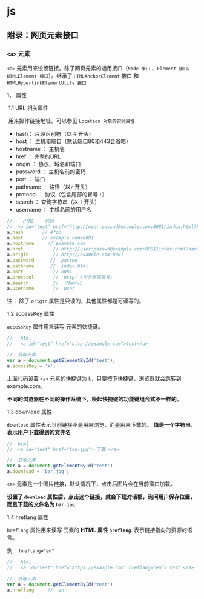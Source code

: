 # js

## 附录：网页元素接口

### `<a>` 元素

`<a>` 元素用来设置链接。除了网页元素的通用接口（`Node 接口` 、`Element 接口`、`HTMLElement 接口`）。继承了 `HTMLAnchorElement` 接口 和 `HTMLHyperlinkElementUtils 接口`

1、  属性

​	1.1 URL 相关属性

​	用来操作链接地址。可以参见 `Location 对象的实例属性`

- hash： 片段识别符（以 # 开头）
- host ： 主机和端口（默认端口80和443会省略）
- hostname ： 主机名
- href ： 完整的URL
- origin ： 协议、域名和端口
- password ： 主机名前的密码
- port ： 端口
- pathname ： 路径（以`/` 开头）
- protocol ： 协议（包含尾部的冒号 `:`）
- search ： 查询字符串（以 `?` 开头）
- username ： 主机名前的用户名

~~~ js
//    HTML    代码
//  <a id="test" href="http://user:passwd@example.com:8081/index.html?bar=1#foo"> test </a>
a.hash       // #foo
a.host       // example.com:8081
a.hostname     // example.com
a.href           // http://user:passwd@example.com:8081/index.html?bar=1#foo
a.origin         // http://example.com:8081
a.password      //  passwd
a.pathname      //  index.html
a.port           // 8081
a.protocol       //  http: (包含尾部冒号)
a.search         //  ？bar=1
a.username       //  user
~~~

注：  除了 `origin` 属性是只读的，其他属性都是可读写的。



1.2 accessKey 属性

`accessKey` 属性用来读写  <a> 元素的快捷键。

~~~js
//   html
//   <a id="test" href="http://example.com">test</a>

//  获取元素
var a = document.getElementById('test');
a.accessKey = 'k';
~~~

上面代码设置 `<a>` 元素的快捷键为 `k`，只要按下快捷键，浏览器就会跳转到 example.com。

**不同的浏览器在不同的操作系统下，唤起快捷键的功能键组合式不一样的。**



1.3 download 属性

`download` 属性表示当前链接不是用来浏览，而是用来下载的。 **值是一个字符串，表示用户下载得到的文件名**

~~~js
//  html
//  <a id="test" href="foo.jpg"> 下载 </a>

//  获取元素
var a = document.getElementById('test')
a.download = 'bar.jpg';
~~~

`<a>` 元素是一个图片链接，默认情况下，点击后图片会在当前窗口加载。

**设置了 `download` 属性后，点击这个链接，就会下载对话框，询问用户保存位置，而且下载的文件名为   `bar.jpg`**



1.4 hreflang 属性

`hreflang` 属性用来读写 <a> 元素的 **HTML 属性 `hreflang`**. 表示链接指向的资源的语言。

例：  `hreflang="en"` 

~~~js
//   html  
//   <a id="test" href="https://example.com" hreflang="en"> test </a>

//  获取元素
var a = document.getElementById('test')
a.hreflang     //  en
~~~


